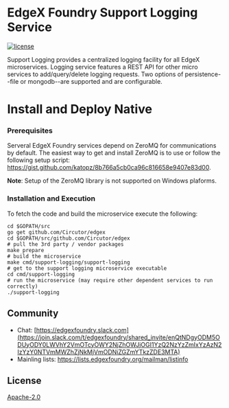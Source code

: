 # EdgeX Foundry Support Logging Service
[![license](https://img.shields.io/badge/license-Apache%20v2.0-blue.svg)](LICENSE)

Support Logging provides a centralized logging facility for all EdgeX microservices.  Logging service features a REST API for other micro services to add/query/delete logging requests. Two options of persistence--file or mongodb--are supported and are configurable.

# Install and Deploy Native #

### Prerequisites ###
Serveral EdgeX Foundry services depend on ZeroMQ for communications by default.  The easiest way to get and install ZeroMQ is to use or follow the following setup script:  https://gist.github.com/katopz/8b766a5cb0ca96c816658e9407e83d00.

**Note**: Setup of the ZeroMQ library is not supported on Windows plaforms.

### Installation and Execution ###
To fetch the code and build the microservice execute the following:

```
cd $GOPATH/src
go get github.com/Circutor/edgex
cd $GOPATH/src/github.com/Circutor/edgex
# pull the 3rd party / vendor packages
make prepare
# build the microservice
make cmd/support-logging/support-logging
# get to the support logging microservice executable
cd cmd/support-logging
# run the microservice (may require other dependent services to run correctly)
./support-logging
```


## Community
- Chat: [https://edgexfoundry.slack.com](https://join.slack.com/t/edgexfoundry/shared_invite/enQtNDgyODM5ODUyODY0LWVhY2VmOTcyOWY2NjZhOWJjOGI1YzQ2NzYzZmIxYzAzN2IzYzY0NTVmMWZhZjNkMjVmODNiZGZmYTkzZDE3MTA)
- Mainling lists: https://lists.edgexfoundry.org/mailman/listinfo

## License
[Apache-2.0](LICENSE)

